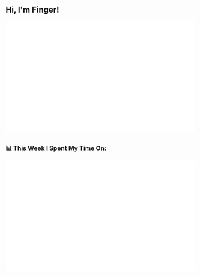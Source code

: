 <h2> Hi, I'm Finger!</h2>

<img align="right" src="https://raw.githubusercontent.com/spianmo/github-stats/master/generated/overview.svg#gh-light-mode-only">

<!-- <img align="right" height="160em" src="https://github-readme-stats-eight-theta.vercel.app/api/top-langs/?username=spianmo&layout=compact&langs_count=8&theme=algolia"/>	 -->
	
```go
package main

type Me struct {
	Name   string
	Job    string
	Code   string
	Skills string
}

func main() {
	me := &Me{
		Name:   "Finger",
		Job:    "Client-side Engineer",
		Code:   "Java, Kotlin, C#, Rust and C++ and Others",
		Skills: "Android, Security, Cross-platform client, NLP, CV, ASR ^o^",
	}
	_ = me
}
```


<h3>📊 This Week I Spent My Time On:</h3>
<img align='right' src="https://raw.githubusercontent.com/spianmo/github-stats/master/generated/languages.svg#gh-light-mode-only">

<!--START_SECTION:waka-->

```txt
Python                 7 hrs 12 mins   ███████░░░░░░░░░░░░░░░░░░   28.12 %
TypeScript             6 hrs 20 mins   ██████▒░░░░░░░░░░░░░░░░░░   24.74 %
Vue.js                 5 hrs 1 min     █████░░░░░░░░░░░░░░░░░░░░   19.61 %
Kotlin                 1 hr 56 mins    ██░░░░░░░░░░░░░░░░░░░░░░░   07.57 %
JavaScript             1 hr 30 mins    █▒░░░░░░░░░░░░░░░░░░░░░░░   05.91 %
```

<!--END_SECTION:waka-->
